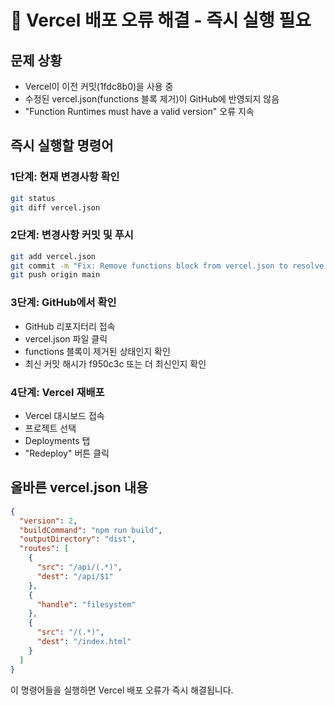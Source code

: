 # 🚨 Vercel 배포 오류 해결 - 즉시 실행 필요

## 문제 상황
- Vercel이 이전 커밋(1fdc8b0)을 사용 중
- 수정된 vercel.json(functions 블록 제거)이 GitHub에 반영되지 않음
- "Function Runtimes must have a valid version" 오류 지속

## 즉시 실행할 명령어

### 1단계: 현재 변경사항 확인
```bash
git status
git diff vercel.json
```

### 2단계: 변경사항 커밋 및 푸시
```bash
git add vercel.json
git commit -m "Fix: Remove functions block from vercel.json to resolve Vercel runtime error"
git push origin main
```

### 3단계: GitHub에서 확인
- GitHub 리포지터리 접속
- vercel.json 파일 클릭
- functions 블록이 제거된 상태인지 확인
- 최신 커밋 해시가 f950c3c 또는 더 최신인지 확인

### 4단계: Vercel 재배포
- Vercel 대시보드 접속
- 프로젝트 선택
- Deployments 탭
- "Redeploy" 버튼 클릭

## 올바른 vercel.json 내용
```json
{
  "version": 2,
  "buildCommand": "npm run build",
  "outputDirectory": "dist",
  "routes": [
    {
      "src": "/api/(.*)",
      "dest": "/api/$1"
    },
    {
      "handle": "filesystem"
    },
    {
      "src": "/(.*)",
      "dest": "/index.html"
    }
  ]
}
```

이 명령어들을 실행하면 Vercel 배포 오류가 즉시 해결됩니다.